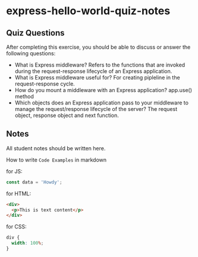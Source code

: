 # express-hello-world-quiz-notes

## Quiz Questions

After completing this exercise, you should be able to discuss or answer the following questions:

- What is Express middleware?
  Refers to the functions that are invoked during the request-response lifecycle of an Express application.
- What is Express middleware useful for?
  For creating pipleline in the request-response cycle.
- How do you mount a middleware with an Express application?
  app.use() method
- Which objects does an Express application pass to your middleware to manage the request/response lifecycle of the server?
  The request object, response object and next function.

## Notes

All student notes should be written here.

How to write `Code Examples` in markdown

for JS:

```javascript
const data = 'Howdy';
```

for HTML:

```html
<div>
  <p>This is text content</p>
</div>
```

for CSS:

```css
div {
  width: 100%;
}
```
